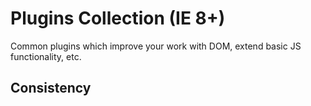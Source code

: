 Plugins Collection (IE 8+)
==========================

Common plugins which improve your work with DOM, extend basic JS functionality, etc.

Consistency
------------

